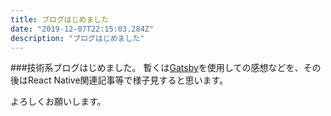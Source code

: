 ```yaml
---
title: ブログはじめました
date: "2019-12-07T22:15:03.284Z"
description: "ブログはじめました"
---
```


###技術系ブログはじめました。
暫くは[Gatsby](https://www.gatsbyjs.org/)を使用しての感想などを、その後はReact Native関連記事等で様子見すると思います。

よろしくお願いします。